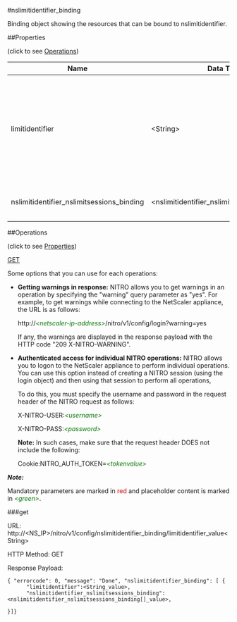 #nslimitidentifier_binding

Binding object showing the resources that can be bound to nslimitidentifier.


##Properties 
<span>(click to see [Operations](#operations))</span>


<table><thead><tr><th>Name</th><th> Data Type</th><th> Permissions</th><th>Description</th></tr></thead><tbody><tr><td>limitidentifier</td><td>&lt;String></td><td>Read-write</td><td>Name of the rate limit identifier about which to display information. If a name is not provided, information about all rate limit identifiers is shown.</td><tr><tr><td>nslimitidentifier_nslimitsessions_binding</td><td>&lt;nslimitidentifier_nslimitsessions_binding[]></td><td>Read-only</td><td>nslimitsessions that can be bound to nslimitidentifier.</td><tr></tbody></table>
##Operations 
<span>(click to see [Properties](#properties))</span>


[GET](#get)


Some options that you can use for each operations:
<ul><li><p><b>Getting warnings in response:</b> NITRO allows you to get warnings in an operation by specifying the "warning" query parameter as "yes". For example, to get warnings while connecting to the NetScaler appliance, the URL is as follows:</p><p>http://<span style="color:green;font-style:italic;">&lt;netscaler-ip-address&gt;</span>/nitro/v1/config/login?warning=yes</p><p>If any, the warnings are displayed in the response payload with the HTTP code "209 X-NITRO-WARNING".</p></li><li><p><b>Authenticated access for individual NITRO operations:</b> NITRO allows you to logon to the NetScaler appliance to perform individual operations. You can use this option instead of creating a NITRO session (using the login object) and then using that session to perform all operations,</p><p>To do this, you must specify the username and password in the request header of the NITRO request as follows:</p><p>X-NITRO-USER:<span style="color:green;font-style:italic;">&lt;username&gt;</span></p><p>X-NITRO-PASS:<span style="color:green;font-style:italic;">&lt;password&gt;</span></p><p><b>Note:</b> In such cases, make sure that the request header DOES not include the following:</p><p>Cookie:NITRO_AUTH_TOKEN=<span style="color:green;font-style:italic;">&lt;tokenvalue&gt;</span></p></li></ul>



***Note:*** 
Mandatory parameters are marked in <span style="color:#FF0000;">red</span> and placeholder content is marked in <span style="color:green;font-style:italic">&lt;green&gt;</span>.

###get



URL: http://&lt;NS_IP&gt;/nitro/v1/config/nslimitidentifier_binding/limitidentifier_value&lt;String&gt;
HTTP Method: GET
Response Payload: ```{ "errorcode": 0, "message": "Done", "nslimitidentifier_binding": [ {      "limitidentifier":<String_value>,      "nslimitidentifier_nslimitsessions_binding":<nslimitidentifier_nslimitsessions_binding[]_value>,}]}```



